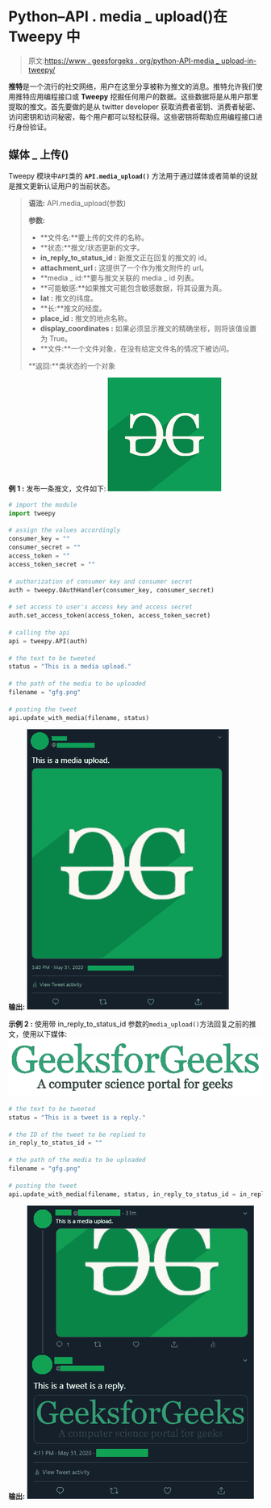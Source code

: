 # Python–API . media _ upload()在 Tweepy 中

> 原文:[https://www . geesforgeks . org/python-API-media _ upload-in-tweepy/](https://www.geeksforgeeks.org/python-api-media_upload-in-tweepy/)

**推特**是一个流行的社交网络，用户在这里分享被称为推文的消息。推特允许我们使用推特应用编程接口或 **Tweepy** 挖掘任何用户的数据。这些数据将是从用户那里提取的推文。首先要做的是从 twitter developer 获取消费者密钥、消费者秘密、访问密钥和访问秘密，每个用户都可以轻松获得。这些密钥将帮助应用编程接口进行身份验证。

## 媒体 _ 上传()

Tweepy 模块中`API`类的 **`API.media_upload()`** 方法用于通过媒体或者简单的说就是推文更新认证用户的当前状态。

> **语法:** API.media_upload(参数)
> 
> **参数:**
> 
> *   **文件名:**要上传的文件的名称。
> *   **状态:**推文/状态更新的文字。
> *   **in_reply_to_status_id :** 新推文正在回复的推文的 id。
> *   **attachment_url :** 这提供了一个作为推文附件的 url。
> *   **media _ id:**要与推文关联的 media _ id 列表。
> *   **可能敏感:**如果推文可能包含敏感数据，将其设置为真。
> *   **lat :** 推文的纬度。
> *   **长:**推文的经度。
> *   **place_id :** 推文的地点名称。
> *   **display_coordinates :** 如果必须显示推文的精确坐标，则将该值设置为 True。
> *   **文件:**一个文件对象，在没有给定文件名的情况下被访问。
> 
> **返回:**类状态的一个对象

**例 1 :** 发布一条推文，文件如下:
![](img/82950c201c2d981b37b6fbed0f843420.png)

```py
# import the module
import tweepy

# assign the values accordingly
consumer_key = ""
consumer_secret = ""
access_token = ""
access_token_secret = ""

# authorization of consumer key and consumer secret
auth = tweepy.OAuthHandler(consumer_key, consumer_secret)

# set access to user's access key and access secret 
auth.set_access_token(access_token, access_token_secret)

# calling the api 
api = tweepy.API(auth)

# the text to be tweeted
status = "This is a media upload."

# the path of the media to be uploaded
filename = "gfg.png"

# posting the tweet
api.update_with_media(filename, status)
```

**输出:**
![](img/5680188515a423f9d80533bbe53e821e.png)

**示例 2 :** 使用带 in_reply_to_status_id 参数的`media_upload()`方法回复之前的推文，使用以下媒体:
![](img/faf013d6aaf62d0340f0acfa7d1c5a09.png)

```py
# the text to be tweeted
status = "This is a tweet is a reply."

# the ID of the tweet to be replied to
in_reply_to_status_id = ""

# the path of the media to be uploaded
filename = "gfg.png"

# posting the tweet
api.update_with_media(filename, status, in_reply_to_status_id = in_reply_to_status_id)
```

**输出:**
![](img/fde784b12989813fe0e0c30595b65c19.png)